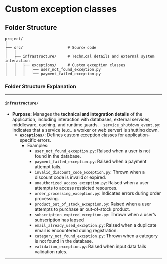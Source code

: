 # Custom exception classes

## Folder Structure

```
project/
│
├── src/                    # Source code
│   │
│   ├── infrastructure/     # Technical details and external system interaction
│   │   ├── exceptions/     # Custom exception classes
│   │   │   ├── user_not_found_exception.py
│   │   │   └── payment_failed_exception.py
```


### **Folder Structure Explanation**

* * *

#### **`infrastructure/`**

- **Purpose:** Manages the **technical and integration details** of the application, including interaction with databases, external services, middleware, caching, and runtime guards.
            - `service_shutdown_event.py`: Indicates that a service (e.g., a worker or web server) is shutting down.
    - **`exceptions/`**: Defines custom exception classes for application-specific errors.
        - Examples:
            - `user_not_found_exception.py`: Raised when a user is not found in the database.
            - `payment_failed_exception.py`: Raised when a payment attempt fails.
            - `invalid_discount_code_exception.py`: Thrown when a discount code is invalid or expired.
            - `unauthorized_access_exception.py`: Raised when a user attempts to access restricted resources.
            - `order_processing_exception.py`: Indicates errors during order processing.
            - `product_out_of_stock_exception.py`: Raised when a user attempts to purchase an out-of-stock product.
            - `subscription_expired_exception.py`: Thrown when a user’s subscription has lapsed.
            - `email_already_used_exception.py`: Raised when a duplicate email is encountered during registration.
            - `category_not_found_exception.py`: Thrown when a category is not found in the database.
            - `validation_exception.py`: Raised when input data fails validation rules.

* * *
